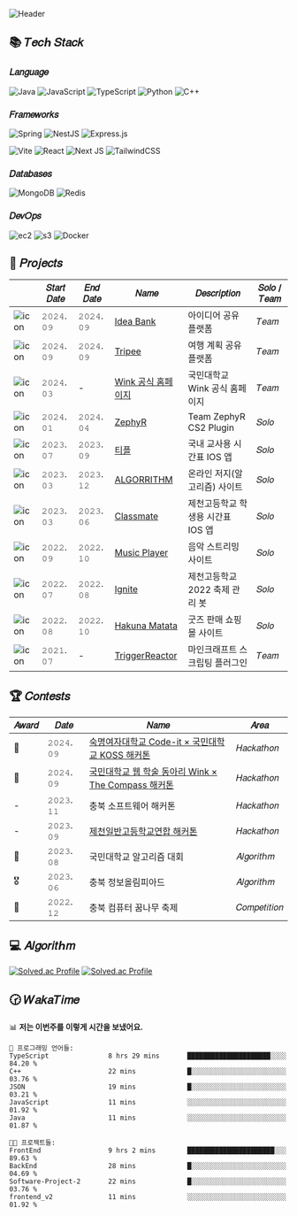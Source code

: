 ![Header](https://capsule-render.vercel.app/api?type=waving&height=250&color=0:16222A,100:3A6073&text=Son%20Daehyeon&fontAlignY=35&section=header&fontColor=FFFFFF&fontSize=56&animation=fadeIn&desc=Backend%20Developer&descAlignY=50&descSize=24)


## 📚 𝑇𝑒𝑐ℎ 𝑆𝑡𝑎𝑐𝑘

### 𝐿𝑎𝑛𝑔𝑢𝑎𝑔𝑒

![Java](https://img.shields.io/badge/java-ED8B00.svg?style=for-the-badge&logo=openjdk&logoColor=white)
![JavaScript](https://img.shields.io/badge/javascript-323330.svg?style=for-the-badge&logo=javascript&logoColor=F7DF1E)
![TypeScript](https://img.shields.io/badge/typescript-007ACC.svg?style=for-the-badge&logo=typescript&logoColor=white)
![Python](https://img.shields.io/badge/python-3670A0?style=for-the-badge&logo=python&logoColor=ffdd54)
![C++](https://img.shields.io/badge/c++-00599C.svg?style=for-the-badge&logo=c%2B%2B&logoColor=white)

### 𝐹𝑟𝑎𝑚𝑒𝑤𝑜𝑟𝑘𝑠

![Spring](https://img.shields.io/badge/spring%20boot-6DB33F.svg?style=for-the-badge&logo=springboot&logoColor=white)
![NestJS](https://img.shields.io/badge/nestjs-E0234E.svg?style=for-the-badge&logo=nestjs&logoColor=white)
![Express.js](https://img.shields.io/badge/express.js-404d59.svg?style=for-the-badge&logo=express&logoColor=61DAFB)

![Vite](https://img.shields.io/badge/vite-646CFF.svg?style=for-the-badge&logo=vite&logoColor=white)
![React](https://img.shields.io/badge/react-20232a.svg?style=for-the-badge&logo=react&logoColor=61DAFB)
![Next JS](https://img.shields.io/badge/Next-black?style=for-the-badge&logo=next.js&logoColor=white)
![TailwindCSS](https://img.shields.io/badge/tailwindcss-38B2AC.svg?style=for-the-badge&logo=tailwind-css&logoColor=white)

### 𝐷𝑎𝑡𝑎𝑏𝑎𝑠𝑒𝑠

![MongoDB](https://img.shields.io/badge/mongodb-47A248.svg?style=for-the-badge&logo=mongodb&logoColor=white)
![Redis](https://img.shields.io/badge/redis-DC382D.svg?style=for-the-badge&logo=redis&logoColor=white)

### 𝐷𝑒𝑣𝑂𝑝𝑠

![ec2](https://img.shields.io/badge/aws%20ec2-FF9900.svg?style=for-the-badge&logo=amazon-ec2&logoColor=white)
![s3](https://img.shields.io/badge/aws%20s3-569A31.svg?style=for-the-badge&logo=amazon-s3&logoColor=white)
![Docker](https://img.shields.io/badge/docker-2496ED.svg?style=for-the-badge&logo=docker&logoColor=white)


## 🔧 𝑃𝑟𝑜𝑗𝑒𝑐𝑡𝑠

|                                                                 | 𝑆𝑡𝑎𝑟𝑡 𝐷𝑎𝑡𝑒 | 𝐸𝑛𝑑 𝐷𝑎𝑡𝑒 | 𝑁𝑎𝑚𝑒                                                          | 𝐷𝑒𝑠𝑐𝑟𝑖𝑝𝑡𝑖𝑜𝑛 | 𝑆𝑜𝑙𝑜 / 𝑇𝑒𝑎𝑚 |
|-----------------------------------------------------------------|---------------------|-----------------|-------------------------------------------------------------------|------------------------|---------------------|
| ![icon](https://avatars.githubusercontent.com/u/183178341?s=32)  | 𝟸𝟶𝟸𝟺. 𝟶𝟿      | 𝟸𝟶𝟸𝟺. 𝟶𝟿  | [Idea Bank](https://github.com/Cokothon-Idea-Bank)          | 아이디어 공유 플랫폼        | 𝑇𝑒𝑎𝑚            |
| ![icon](https://avatars.githubusercontent.com/u/179787666?s=32)  | 𝟸𝟶𝟸𝟺. 𝟶𝟿      | 𝟸𝟶𝟸𝟺. 𝟶𝟿  | [Tripee](https://github.com/Winkathon-Tripee)               | 여행 계획 공유 플랫폼       | 𝑇𝑒𝑎𝑚            |
| ![icon](https://avatars.githubusercontent.com/u/69004745?s=32)  | 𝟸𝟶𝟸𝟺. 𝟶𝟹      | -               | [Wink 공식 홈페이지](https://github.com/KMU-WINK/wink-official-backend) | 국민대학교 Wink 공식 홈페이지     | 𝑇𝑒𝑎𝑚            |
| ![icon](https://avatars.githubusercontent.com/u/165166771?s=32) | 𝟸𝟶𝟸𝟺. 𝟶𝟷      | 𝟸𝟶𝟸𝟺. 𝟶𝟺  | [ZephyR](https://github.com/CS2-ZephyR)                           | Team ZephyR CS2 Plugin | 𝑆𝑜𝑙𝑜            | 
| ![icon](https://avatars.githubusercontent.com/u/141645883?s=32) | 𝟸𝟶𝟸𝟹. 𝟶𝟽      | 𝟸𝟶𝟸𝟹. 𝟶𝟿  | [티플](https://github.com/JCHS-Teacher-Plan)                        | 국내 교사용 시간표 IOS 앱       | 𝑆𝑜𝑙𝑜            | 
| ![icon](https://avatars.githubusercontent.com/u/161309211?s=32) | 𝟸𝟶𝟸𝟹. 𝟶𝟹      | 𝟸𝟶𝟸𝟹. 𝟷𝟸  | [ALGORRITHM](https://github.com/JCHS-ALGORRITHM)                  | 온라인 저지(알고리즘) 사이트       | 𝑆𝑜𝑙𝑜            | 
| ![icon](https://avatars.githubusercontent.com/u/161308270?s=32) | 𝟸𝟶𝟸𝟹. 𝟶𝟹      | 𝟸𝟶𝟸𝟹. 𝟶𝟼  | [Classmate](https://github.com/JCHS-Classmate)                    | 제천고등학교 학생용 시간표 IOS 앱   | 𝑆𝑜𝑙𝑜            | 
| ![icon](https://avatars.githubusercontent.com/u/161309349?s=32) | 𝟸𝟶𝟸𝟸. 𝟶𝟿      | 𝟸𝟶𝟸𝟸. 𝟷𝟶  | [Music Player](https://github.com/JCHS-Music-Player)              | 음악 스트리밍 사이트            | 𝑆𝑜𝑙𝑜            | 
| ![icon](https://avatars.githubusercontent.com/u/161308159?s=32) | 𝟸𝟶𝟸𝟸. 𝟶𝟽      | 𝟸𝟶𝟸𝟸. 𝟶𝟾  | [Ignite](https://github.com/JCHS-Ignite)                          | 제천고등학교 2022 축제 관리 봇    | 𝑆𝑜𝑙𝑜            | 
| ![icon](https://avatars.githubusercontent.com/u/161309404?s=32) | 𝟸𝟶𝟸𝟸. 𝟶𝟾      | 𝟸𝟶𝟸𝟸. 𝟷𝟶  | [Hakuna Matata](https://github.com/JCHS-Hakuna-Matata)            | 굿즈 판매 쇼핑몰 사이트          | 𝑆𝑜𝑙𝑜            |
| ![icon](https://avatars.githubusercontent.com/u/61097305?s=32)  | 𝟸𝟶𝟸𝟷. 𝟶𝟽      | -               | [TriggerReactor](https://github.com/TriggerReactor)               | 마인크래프트 스크립팅 플러그인       | 𝑇𝑒𝑎𝑚            |


## 🏆 𝐶𝑜𝑛𝑡𝑒𝑠𝑡𝑠
| 𝐴𝑤𝑎𝑟𝑑 | 𝐷𝑎𝑡𝑒       | 𝑁𝑎𝑚𝑒                                            | 𝐴𝑟𝑒𝑎               |
|------------|----------------|-----------------------------------------------------|------------------------|
| 🥉          | 𝟸𝟶𝟸𝟺. 𝟶𝟿 | [숙명여자대학교 Code-it × 국민대학교 KOSS 해커톤](https://github.com/Cokothon-Idea-Bank) | 𝐻𝑎𝑐𝑘𝑎𝑡ℎ𝑜𝑛      |
| 🥇          | 𝟸𝟶𝟸𝟺. 𝟶𝟿 | [국민대학교 웹 학술 동아리 Wink × The Compass 해커톤](https://github.com/Winkathon-Tripee) | 𝐻𝑎𝑐𝑘𝑎𝑡ℎ𝑜𝑛      |
| -          | 𝟸𝟶𝟸𝟹. 𝟷𝟷 | 충북 소프트웨어 해커톤                                        | 𝐻𝑎𝑐𝑘𝑎𝑡ℎ𝑜𝑛      |
| -          | 𝟸𝟶𝟸𝟹. 𝟶𝟿 | [제천일반고등학교연합 해커톤](https://github.com/UOJH-Hackathon) | 𝐻𝑎𝑐𝑘𝑎𝑡ℎ𝑜𝑛      |
| 🥉         | 𝟸𝟶𝟸𝟹. 𝟶𝟾 | 국민대학교 알고리즘 대회                                       | 𝐴𝑙𝑔𝑜𝑟𝑖𝑡ℎ𝑚      |
| 🎖         | 𝟸𝟶𝟸𝟹. 𝟶𝟼 | 충북 정보올림피아드                                          | 𝐴𝑙𝑔𝑜𝑟𝑖𝑡ℎ𝑚      |
| 🥇         | 𝟸𝟶𝟸𝟸. 𝟷𝟸 | 충북 컴퓨터 꿈나무 축제                                       | 𝐶𝑜𝑚𝑝𝑒𝑡𝑖𝑡𝑖𝑜𝑛 |


## 💻 𝐴𝑙𝑔𝑜𝑟𝑖𝑡ℎ𝑚

[![Solved.ac Profile](http://mazandi.herokuapp.com/api?handle=sondaehyeon01)](https://solved.ac/sondaehyeon01)
[![Solved.ac Profile](http://mazandi.herokuapp.com/api?handle=kmu_daehyeon)](https://solved.ac/kmu_daehyeon)


## 🕝 𝑊𝑎𝑘𝑎𝑇𝑖𝑚𝑒

<!--START_SECTION:waka-->
📊 **저는 이번주를 이렇게 시간을 보냈어요.** 

```text
💬 프로그래밍 언어들: 
TypeScript               8 hrs 29 mins       █████████████████████░░░░   84.20 % 
C++                      22 mins             █░░░░░░░░░░░░░░░░░░░░░░░░   03.76 % 
JSON                     19 mins             █░░░░░░░░░░░░░░░░░░░░░░░░   03.21 % 
JavaScript               11 mins             ░░░░░░░░░░░░░░░░░░░░░░░░░   01.92 % 
Java                     11 mins             ░░░░░░░░░░░░░░░░░░░░░░░░░   01.87 % 

🐱‍💻 프로젝트들: 
FrontEnd                 9 hrs 2 mins        ██████████████████████░░░   89.63 % 
BackEnd                  28 mins             █░░░░░░░░░░░░░░░░░░░░░░░░   04.69 % 
Software-Project-2       22 mins             █░░░░░░░░░░░░░░░░░░░░░░░░   03.76 % 
frontend_v2              11 mins             ░░░░░░░░░░░░░░░░░░░░░░░░░   01.92 % 
```


<!--END_SECTION:waka-->
